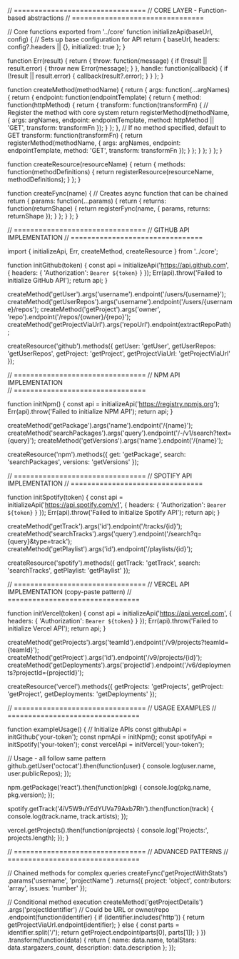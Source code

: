 // ================================
// CORE LAYER - Function-based abstractions
// ================================

// Core functions exported from '../core'
function initializeApi(baseUrl, config) {
  // Sets up base configuration for API
  return {
    baseUrl,
    headers: config?.headers || {},
    initialized: true
  };
}

function Err(result) {
  return {
    throw: function(message) {
      if (!result || result.error) {
        throw new Error(message);
      }
    },
    handle: function(callback) {
      if (!result || result.error) {
        callback(result?.error);
      }
    }
  };
}

function createMethod(methodName) {
  return {
    args: function(...argNames) {
      return {
        endpoint: function(endpointTemplate) {
          return {
            method: function(httpMethod) {
              return {
                transform: function(transformFn) {
                  // Register the method with core system
                  return registerMethod(methodName, {
                    args: argNames,
                    endpoint: endpointTemplate,
                    method: httpMethod || 'GET',
                    transform: transformFn
                  });
                }
              };
            },
            // If no method specified, default to GET
            transform: function(transformFn) {
              return registerMethod(methodName, {
                args: argNames,
                endpoint: endpointTemplate,
                method: 'GET',
                transform: transformFn
              });
            }
          };
        }
      };
    }
  };
}

function createResource(resourceName) {
  return {
    methods: function(methodDefinitions) {
      return registerResource(resourceName, methodDefinitions);
    }
  };
}

function createFync(name) {
  // Creates async function that can be chained
  return {
    params: function(...params) {
      return {
        returns: function(returnShape) {
          return registerFync(name, { params, returns: returnShape });
        }
      };
    }
  };
}

// ================================
// GITHUB API IMPLEMENTATION
// ================================

import { initializeApi, Err, createMethod, createResource } from '../core';

function initGithub(token) {
  const api = initializeApi('https://api.github.com', {
    headers: { 'Authorization': `Bearer ${token}` }
  });
  Err(api).throw('Failed to initialize GitHub API');
  return api;
}

createMethod('getUser').args('username').endpoint('/users/{username}');
createMethod('getUserRepos').args('username').endpoint('/users/{username}/repos');
createMethod('getProject').args('owner', 'repo').endpoint('/repos/{owner}/{repo}');
createMethod('getProjectViaUrl').args('repoUrl').endpoint(extractRepoPath);

createResource('github').methods({
  getUser: 'getUser',
  getUserRepos: 'getUserRepos', 
  getProject: 'getProject',
  getProjectViaUrl: 'getProjectViaUrl'
});

// ================================
// NPM API IMPLEMENTATION  
// ================================

function initNpm() {
  const api = initializeApi('https://registry.npmjs.org');
  Err(api).throw('Failed to initialize NPM API');
  return api;
}

createMethod('getPackage').args('name').endpoint('/{name}');
createMethod('searchPackages').args('query').endpoint('/-/v1/search?text={query}');
createMethod('getVersions').args('name').endpoint('/{name}');

createResource('npm').methods({
  get: 'getPackage',
  search: 'searchPackages',
  versions: 'getVersions'
});

// ================================
// SPOTIFY API IMPLEMENTATION
// ================================

function initSpotify(token) {
  const api = initializeApi('https://api.spotify.com/v1', {
    headers: { 'Authorization': `Bearer ${token}` }
  });
  Err(api).throw('Failed to initialize Spotify API');
  return api;
}

createMethod('getTrack').args('id').endpoint('/tracks/{id}');
createMethod('searchTracks').args('query').endpoint('/search?q={query}&type=track');
createMethod('getPlaylist').args('id').endpoint('/playlists/{id}');

createResource('spotify').methods({
  getTrack: 'getTrack',
  search: 'searchTracks',
  getPlaylist: 'getPlaylist'
});

// ================================
// VERCEL API IMPLEMENTATION (copy-paste pattern)
// ================================

function initVercel(token) {
  const api = initializeApi('https://api.vercel.com', {
    headers: { 'Authorization': `Bearer ${token}` }
  });
  Err(api).throw('Failed to initialize Vercel API');
  return api;
}

createMethod('getProjects').args('teamId').endpoint('/v9/projects?teamId={teamId}');
createMethod('getProject').args('id').endpoint('/v9/projects/{id}');
createMethod('getDeployments').args('projectId').endpoint('/v6/deployments?projectId={projectId}');

createResource('vercel').methods({
  getProjects: 'getProjects',
  getProject: 'getProject', 
  getDeployments: 'getDeployments'
});

// ================================
// USAGE EXAMPLES
// ================================

function exampleUsage() {
  // Initialize APIs
  const githubApi = initGithub('your-token');
  const npmApi = initNpm();
  const spotifyApi = initSpotify('your-token');
  const vercelApi = initVercel('your-token');

  // Usage - all follow same pattern
  github.getUser('octocat').then(function(user) {
    console.log(user.name, user.publicRepos);
  });

  npm.getPackage('react').then(function(pkg) {
    console.log(pkg.name, pkg.version);
  });

  spotify.getTrack('4iV5W9uYEdYUVa79Axb7Rh').then(function(track) {
    console.log(track.name, track.artists);
  });

  vercel.getProjects().then(function(projects) {
    console.log('Projects:', projects.length);
  });
}

// ================================
// ADVANCED PATTERNS
// ================================

// Chained methods for complex queries
createFync('getProjectWithStats')
  .params('username', 'projectName')
  .returns({
    project: 'object',
    contributors: 'array',
    issues: 'number'
  });

// Conditional method execution
createMethod('getProjectDetails')
  .args('projectIdentifier') // Could be URL or owner/repo
  .endpoint(function(identifier) {
    if (identifier.includes('http')) {
      return getProjectViaUrl.endpoint(identifier);
    } else {
      const parts = identifier.split('/');
      return getProject.endpoint(parts[0], parts[1]);
    }
  })
  .transform(function(data) {
    return {
      name: data.name,
      totalStars: data.stargazers_count,
      description: data.description
    };
  });
